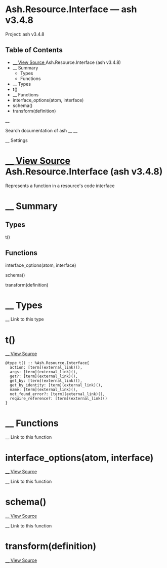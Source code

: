 # Ash.Resource.Interface — ash v3.4.8

Project: ash v3.4.8

## Table of Contents

- [ __ View Source ](external_link) Ash.Resource.Interface (ash v3.4.8)
- __ Summary
  - Types
  - Functions
- __ Types
- t()
- __ Functions
- interface_options(atom, interface)
- schema()
- transform(definition)

__

Search documentation of ash __ __

__ Settings

#  [ __ View Source ](external_link) Ash.Resource.Interface (ash v3.4.8)

Represents a function in a resource's code interface

#  __ Summary

##  Types

t()

##  Functions

interface_options(atom, interface)

schema()

transform(definition)

#  __ Types

__ Link to this type

# t()

[ __ View Source ](external_link)
    
    
    @type t() :: %Ash.Resource.Interface{
      action: [term](external_link)(),
      args: [term](external_link)(),
      get?: [term](external_link)(),
      get_by: [term](external_link)(),
      get_by_identity: [term](external_link)(),
      name: [term](external_link)(),
      not_found_error?: [term](external_link)(),
      require_reference?: [term](external_link)()
    }

#  __ Functions

__ Link to this function

# interface_options(atom, interface)

[ __ View Source ](external_link)

__ Link to this function

# schema()

[ __ View Source ](external_link)

__ Link to this function

# transform(definition)

[ __ View Source ](external_link)
